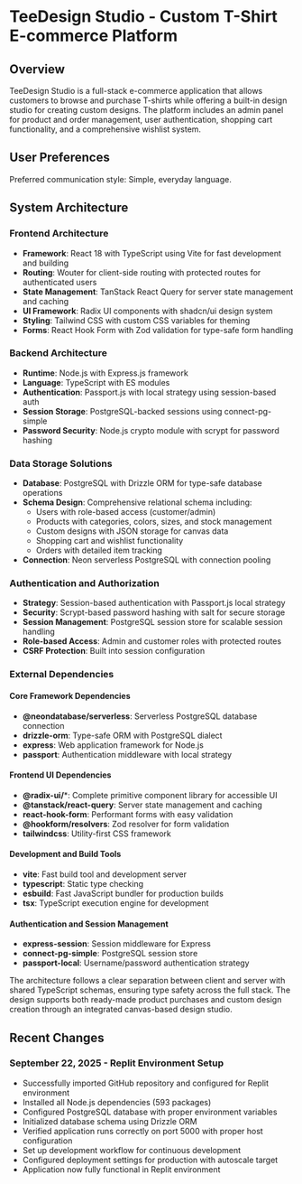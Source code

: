 # TeeDesign Studio - Custom T-Shirt E-commerce Platform

## Overview

TeeDesign Studio is a full-stack e-commerce application that allows customers to browse and purchase T-shirts while offering a built-in design studio for creating custom designs. The platform includes an admin panel for product and order management, user authentication, shopping cart functionality, and a comprehensive wishlist system.

## User Preferences

Preferred communication style: Simple, everyday language.

## System Architecture

### Frontend Architecture
- **Framework**: React 18 with TypeScript using Vite for fast development and building
- **Routing**: Wouter for client-side routing with protected routes for authenticated users
- **State Management**: TanStack React Query for server state management and caching
- **UI Framework**: Radix UI components with shadcn/ui design system
- **Styling**: Tailwind CSS with custom CSS variables for theming
- **Forms**: React Hook Form with Zod validation for type-safe form handling

### Backend Architecture
- **Runtime**: Node.js with Express.js framework
- **Language**: TypeScript with ES modules
- **Authentication**: Passport.js with local strategy using session-based auth
- **Session Storage**: PostgreSQL-backed sessions using connect-pg-simple
- **Password Security**: Node.js crypto module with scrypt for password hashing

### Data Storage Solutions
- **Database**: PostgreSQL with Drizzle ORM for type-safe database operations
- **Schema Design**: Comprehensive relational schema including:
  - Users with role-based access (customer/admin)
  - Products with categories, colors, sizes, and stock management
  - Custom designs with JSON storage for canvas data
  - Shopping cart and wishlist functionality
  - Orders with detailed item tracking
- **Connection**: Neon serverless PostgreSQL with connection pooling

### Authentication and Authorization
- **Strategy**: Session-based authentication with Passport.js local strategy
- **Security**: Scrypt-based password hashing with salt for secure storage
- **Session Management**: PostgreSQL session store for scalable session handling
- **Role-based Access**: Admin and customer roles with protected routes
- **CSRF Protection**: Built into session configuration

### External Dependencies

#### Core Framework Dependencies
- **@neondatabase/serverless**: Serverless PostgreSQL database connection
- **drizzle-orm**: Type-safe ORM with PostgreSQL dialect
- **express**: Web application framework for Node.js
- **passport**: Authentication middleware with local strategy

#### Frontend UI Dependencies
- **@radix-ui/***: Complete primitive component library for accessible UI
- **@tanstack/react-query**: Server state management and caching
- **react-hook-form**: Performant forms with easy validation
- **@hookform/resolvers**: Zod resolver for form validation
- **tailwindcss**: Utility-first CSS framework

#### Development and Build Tools
- **vite**: Fast build tool and development server
- **typescript**: Static type checking
- **esbuild**: Fast JavaScript bundler for production builds
- **tsx**: TypeScript execution engine for development

#### Authentication and Session Management
- **express-session**: Session middleware for Express
- **connect-pg-simple**: PostgreSQL session store
- **passport-local**: Username/password authentication strategy

The architecture follows a clear separation between client and server with shared TypeScript schemas, ensuring type safety across the full stack. The design supports both ready-made product purchases and custom design creation through an integrated canvas-based design studio.

## Recent Changes

### September 22, 2025 - Replit Environment Setup
- Successfully imported GitHub repository and configured for Replit environment
- Installed all Node.js dependencies (593 packages)
- Configured PostgreSQL database with proper environment variables
- Initialized database schema using Drizzle ORM
- Verified application runs correctly on port 5000 with proper host configuration
- Set up development workflow for continuous development
- Configured deployment settings for production with autoscale target
- Application now fully functional in Replit environment